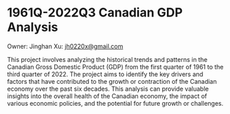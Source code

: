 # 1961Q-2022Q3 Canadian GDP Analysis
Owner: Jinghan Xu: jh0220x@gmail.com

This project involves analyzing the historical trends and patterns in the Canadian Gross Domestic Product (GDP) from the first quarter of 1961 to the third quarter of 2022. The project aims to identify the key drivers and factors that have contributed to the growth or contraction of the Canadian economy over the past six decades. This analysis can provide valuable insights into the overall health of the Canadian economy, the impact of various economic policies, and the potential for future growth or challenges.
